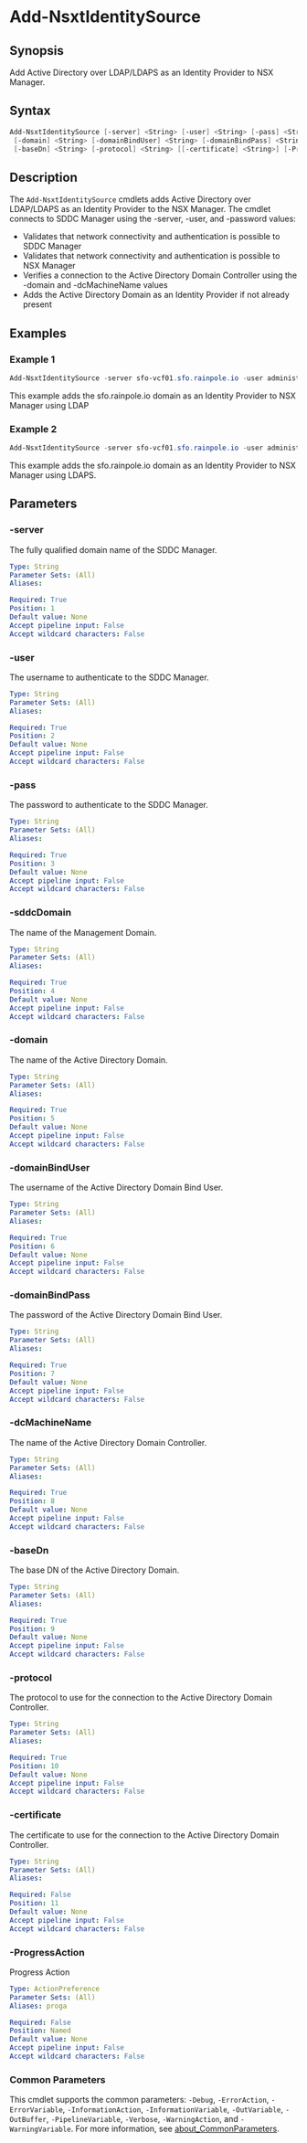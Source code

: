 # Add-NsxtIdentitySource

## Synopsis

Add Active Directory over LDAP/LDAPS as an Identity Provider to NSX Manager.

## Syntax

```powershell
Add-NsxtIdentitySource [-server] <String> [-user] <String> [-pass] <String> [-sddcDomain] <String>
 [-domain] <String> [-domainBindUser] <String> [-domainBindPass] <String> [-dcMachineName] <String>
 [-baseDn] <String> [-protocol] <String> [[-certificate] <String>] [-ProgressAction <ActionPreference>] [<CommonParameters>]
```

## Description

The `Add-NsxtIdentitySource` cmdlets adds Active Directory over LDAP/LDAPS as an Identity Provider to the NSX Manager.
The cmdlet connects to SDDC Manager using the -server, -user, and -password values:

- Validates that network connectivity and authentication is possible to SDDC Manager
- Validates that network connectivity and authentication is possible to NSX Manager
- Verifies a connection to the Active Directory Domain Controller using the -domain and -dcMachineName values
- Adds the Active Directory Domain as an Identity Provider if not already present

## Examples

### Example 1

```powershell
Add-NsxtIdentitySource -server sfo-vcf01.sfo.rainpole.io -user administrator@vsphere.local -pass VMw@re1! -sddcDomain sfo-m01 -domain sfo.rainpole.io -domainBindUser svc-nsx-ad -domainBindPass VMw@re1! -dcMachineName sfo-ad01 -baseDn "dc=sfo,dc=rainpole,dc=io" -protocol ldap
```

This example adds the sfo.rainpole.io domain as an Identity Provider to NSX Manager using LDAP

### Example 2

```powershell
Add-NsxtIdentitySource -server sfo-vcf01.sfo.rainpole.io -user administrator@vsphere.local -pass VMw@re1! -sddcDomain sfo-m01 -domain sfo.rainpole.io -domainBindUser svc-nsx-ad -domainBindPass VMw@re1! -dcMachineName sfo-ad01 -baseDN "dc=sfo,dc=rainpole,dc=io" -protocol ldaps -certificate F:\certificates\Root64.cer
```

This example adds the sfo.rainpole.io domain as an Identity Provider to NSX Manager using LDAPS.

## Parameters

### -server

The fully qualified domain name of the SDDC Manager.

```yaml
Type: String
Parameter Sets: (All)
Aliases:

Required: True
Position: 1
Default value: None
Accept pipeline input: False
Accept wildcard characters: False
```

### -user

The username to authenticate to the SDDC Manager.

```yaml
Type: String
Parameter Sets: (All)
Aliases:

Required: True
Position: 2
Default value: None
Accept pipeline input: False
Accept wildcard characters: False
```

### -pass

The password to authenticate to the SDDC Manager.

```yaml
Type: String
Parameter Sets: (All)
Aliases:

Required: True
Position: 3
Default value: None
Accept pipeline input: False
Accept wildcard characters: False
```

### -sddcDomain

The name of the Management Domain.

```yaml
Type: String
Parameter Sets: (All)
Aliases:

Required: True
Position: 4
Default value: None
Accept pipeline input: False
Accept wildcard characters: False
```

### -domain

The name of the Active Directory Domain.

```yaml
Type: String
Parameter Sets: (All)
Aliases:

Required: True
Position: 5
Default value: None
Accept pipeline input: False
Accept wildcard characters: False
```

### -domainBindUser

The username of the Active Directory Domain Bind User.

```yaml
Type: String
Parameter Sets: (All)
Aliases:

Required: True
Position: 6
Default value: None
Accept pipeline input: False
Accept wildcard characters: False
```

### -domainBindPass

The password of the Active Directory Domain Bind User.

```yaml
Type: String
Parameter Sets: (All)
Aliases:

Required: True
Position: 7
Default value: None
Accept pipeline input: False
Accept wildcard characters: False
```

### -dcMachineName

The name of the Active Directory Domain Controller.

```yaml
Type: String
Parameter Sets: (All)
Aliases:

Required: True
Position: 8
Default value: None
Accept pipeline input: False
Accept wildcard characters: False
```

### -baseDn

The base DN of the Active Directory Domain.

```yaml
Type: String
Parameter Sets: (All)
Aliases:

Required: True
Position: 9
Default value: None
Accept pipeline input: False
Accept wildcard characters: False
```

### -protocol

The protocol to use for the connection to the Active Directory Domain Controller.

```yaml
Type: String
Parameter Sets: (All)
Aliases:

Required: True
Position: 10
Default value: None
Accept pipeline input: False
Accept wildcard characters: False
```

### -certificate

The certificate to use for the connection to the Active Directory Domain Controller.

```yaml
Type: String
Parameter Sets: (All)
Aliases:

Required: False
Position: 11
Default value: None
Accept pipeline input: False
Accept wildcard characters: False
```

### -ProgressAction

Progress Action

```yaml
Type: ActionPreference
Parameter Sets: (All)
Aliases: proga

Required: False
Position: Named
Default value: None
Accept pipeline input: False
Accept wildcard characters: False
```

### Common Parameters

This cmdlet supports the common parameters: `-Debug`, `-ErrorAction`, `-ErrorVariable`, `-InformationAction`, `-InformationVariable`, `-OutVariable`, `-OutBuffer`, `-PipelineVariable`, `-Verbose`, `-WarningAction`, and `-WarningVariable`. For more information, see [about_CommonParameters](http://go.microsoft.com/fwlink/?LinkID=113216).
